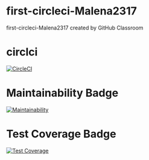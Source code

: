# first-circleci-Malena2317
first-circleci-Malena2317 created by GitHub Classroom

# circlci 

[![CircleCI](https://dl.circleci.com/status-badge/img/gh/um-computacion-tm/first-circleci-Malena2317/tree/main.svg?style=svg)](https://dl.circleci.com/status-badge/redirect/gh/um-computacion-tm/first-circleci-Malena2317/tree/main)


# Maintainability Badge

[![Maintainability](https://api.codeclimate.com/v1/badges/e0c402946c694031f372/maintainability)](https://codeclimate.com/github/um-computacion-tm/first-circleci-Malena2317/maintainability)


# Test Coverage Badge

[![Test Coverage](https://api.codeclimate.com/v1/badges/e0c402946c694031f372/test_coverage)](https://codeclimate.com/github/um-computacion-tm/first-circleci-Malena2317/test_coverage)